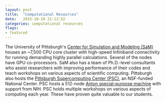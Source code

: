 ```yaml
---
layout: post
title:  "Computational Resources"
date:   2015-10-18 21:12:52
categories: computational resources
flags: 
- featured
---
```

The University of Pittsburgh's [Center for Simulation and Modeling (SaM)](http://www.sam.pitt.edu/) houses an ~7,500 CPU
core cluster with high-speed Infiniband connectivity for running demanding highly parallel calculations.  Several of the
nodes have GPU co-processors.  SaM also has a team of Ph.D.-level consultants who assist researchers with improving
performance of their codes and teach workshops on various aspects of scientific computing. Pittsburgh also hosts the
[Pittsburgh Supercomputing Center (PSC)](http://www.psc.edu/), an NSF-funded National Center. PSC hosts a
512-node [Anton special-purpose machine](https://www.psc.edu/index.php/computing-resources/anton) with support from NIH.  PSC holds multiple
workshops on various aspects of computing each year. These have proven quite valuable to our students.

